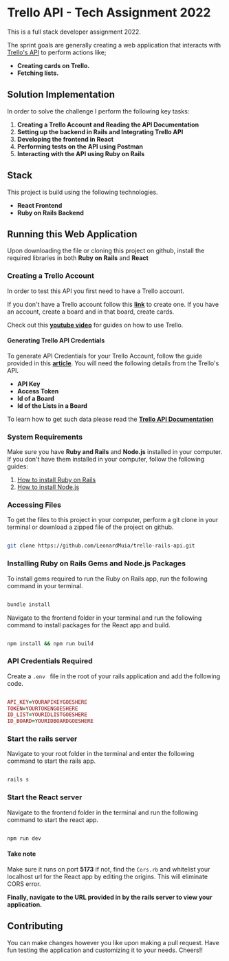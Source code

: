 # Trello API - Tech Assignment 2022

This is a full stack developer assignment 2022. 

The sprint goals are generally creating a web application that interacts with [Trello's API](https://developer.atlassian.com/cloud/trello/rest/api-group-actions/) to perform actions like;

- **Creating cards on Trello.** 
- **Fetching lists.**

## Solution Implementation

In order to solve the challenge I perform the following key tasks:
1. **Creating a Trello Account and Reading the API Documentation**
3. **Setting up the backend in Rails and Integrating Trello API**
4. **Developing the frontend in React**
5. **Performing tests on the API using Postman**
6. **Interacting with the API using Ruby on Rails**

## Stack
This project is build using the following technologies.

- **React Frontend** 
- **Ruby on Rails Backend**

## Running this Web Application
Upon downloading the file or cloning this project on github, install the required libraries in both **Ruby on Rails** and **React**

### Creating a Trello Account

In order to test this API you first need to have a Trello account. 

If you don't have a Trello account follow this [**link**](https://trello.com/login) to create one. If you have an account, create a board and in that board, create cards. 

Check out this [**youtube video**](https://youtu.be/geRKHFzTxNY) for guides on how to use Trello.

#### Generating Trello API Credentials

To generate API Credentials for your Trello Account, follow the guide provided in this [**article**](https://developer.atlassian.com/cloud/trello/guides/rest-api/api-introduction/#:~:text=You%20can%20get%20your%20API,comprised%20of%20random%20alphanumeric%20characters.). You will need the following details from the Trello's API.

- **API Key**
- **Access Token**
- **Id of a Board**
- **Id of the Lists in a Board**

To learn how to get such data please read the [**Trello API Documentation**](https://developer.atlassian.com/cloud/trello/rest/)

### System Requirements

Make sure you have **Ruby and Rails** and **Node.js** installed in your computer. If you don't have them installed in your computer, follow the following guides:

1. [How to install Ruby on Rails](https://guides.rubyonrails.org/v5.1/getting_started.html)
2. [How to install Node.js](https://nodejs.org/en/download/)

### Accessing Files

To get the files to this project in your computer, perform a git clone in your terminal or download a zipped file of the project on github.

```bash

git clone https://github.com/LeonardMuia/trello-rails-api.git

```

### Installing Ruby on Rails Gems and Node.js Packages

To install gems required to run the Ruby on Rails app, run the following command in your terminal.

```bash

bundle install

```

Navigate to the frontend folder in your terminal and run the following command to install packages for the React app and build.

```bash

npm install && npm run build

```

### API Credentials Required

Create a ```.env ``` file in the root of your rails application and add the following code.

```ruby

API_KEY=YOURAPIKEYGOESHERE
TOKEN=YOURTOKENGOESHERE
ID_LIST=YOURIDLISTGOESHERE
ID_BOARD=YOURIDBOARDGOESHERE

```

### Start the rails server

Navigate to your root folder in the terminal and enter the following command to start the rails app.

```bash

rails s

```

### Start the React server

Navigate to the frontend folder in the terminal and run the following command to start the react app. 


```bash

npm run dev

```

#### Take note
Make sure it runs on port **5173** if not, find the ``Cors.rb`` and whitelist your localhost url for the React app by editing the origins. This will eliminate CORS error.


**Finally, navigate to the URL provided in by the rails server to view your application.**



## Contributing
You can make changes however you like upon making a pull request. Have fun testing the application and customizing it to your needs. Cheers!!